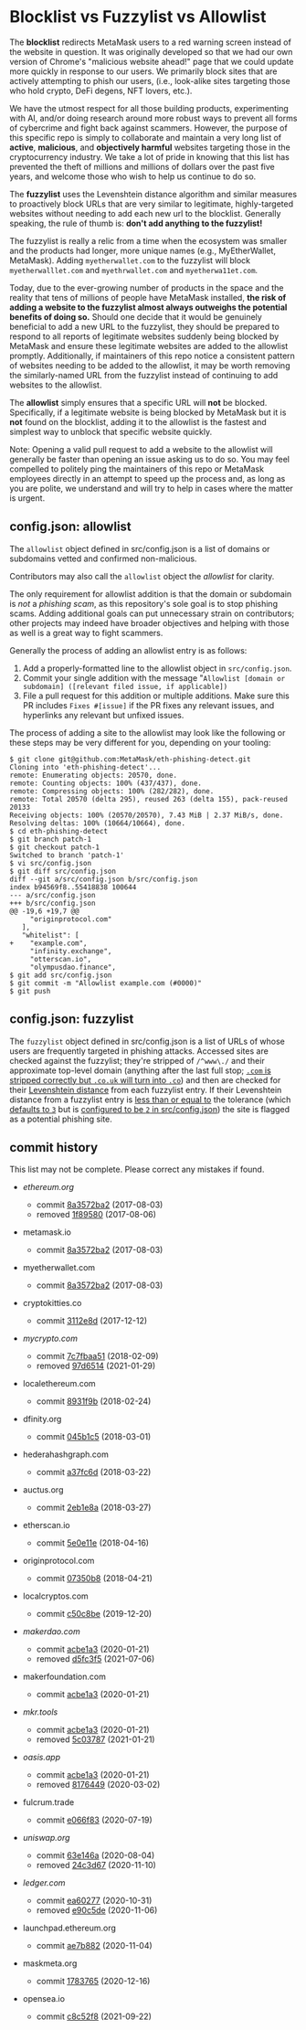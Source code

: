 # Blocklist vs Fuzzylist vs Allowlist

The **blocklist** redirects MetaMask users to a red warning screen instead of the website in question.
It was originally developed so that we had our own version of Chrome's "malicious website ahead!" page that we could update more quickly in response to our users. We primarily block sites that are actively attempting to phish our users, (i.e., look-alike sites targeting those who hold crypto, DeFi degens, NFT lovers, etc.).

We have the utmost respect for all those building products, experimenting with AI, and/or doing research around more robust ways to prevent all forms of cybercrime and fight back against scammers. However, the purpose of this specific repo is simply to collaborate and maintain a very long list of **active**, **malicious**, and **objectively harmful** websites targeting those in the cryptocurrency industry. We take a lot of pride in knowing that this list has prevented the theft of millions and millions of dollars over the past five years, and welcome those who wish to help us continue to do so.

The **fuzzylist** uses the Levenshtein distance algorithm and similar measures to proactively block URLs that are very similar to legitimate, highly-targeted websites without needing to add each new url to the blocklist. Generally speaking, the rule of thumb is: **don't add anything to the fuzzylist!**

The fuzzylist is really a relic from a time when the ecosystem was smaller and the products had longer, more unique names (e.g., MyEtherWallet, MetaMask). Adding `myetherwallet.com` to the fuzzylist will block `myetherwalllet.com` and `myethrwallet.com` and `myetherwa11et.com`.

Today, due to the ever-growing number of products in the space and the reality that tens of millions of people have MetaMask installed, **the risk of adding a website to the fuzzylist almost always outweighs the potential benefits of doing so.** Should one decide that it would be genuinely beneficial to add a new URL to the fuzzylist, they should be prepared to respond to all reports of legitimate websites suddenly being blocked by MetaMask and ensure these legitimate websites are added to the allowlist promptly. Additionally, if maintainers of this repo notice a consistent pattern of websites needing to be added to the allowlist, it may be worth removing the similarly-named URL from the fuzzylist instead of continuing to add websites to the allowlist.

The **allowlist** simply ensures that a specific URL will **not** be blocked. Specifically, if a legitimate website is being blocked by MetaMask but it is **not** found on the blocklist, adding it to the allowlist is the fastest and simplest way to unblock that specific website quickly.

Note: Opening a valid pull request to add a website to the allowlist will generally be faster than opening an issue asking us to do so. You may feel compelled to politely ping the maintainers of this repo or MetaMask employees directly in an attempt to speed up the process and, as long as you are polite, we understand and will try to help in cases where the matter is urgent.

## config.json: allowlist

The `allowlist` object defined in src/config.json is a list of domains or subdomains vetted and confirmed non-malicious.

Contributors may also call the `allowlist` object the _allowlist_ for clarity.

The only requirement for allowlist addition is that the domain or subdomain is _not_ a _phishing scam_, as this repository's sole goal is to stop phishing scams.
Adding additional goals can put unnecessary strain on contributors; other projects may indeed have broader objectives and helping with those as well is a great way to fight scammers.

Generally the process of adding an allowlist entry is as follows:

1. Add a properly-formatted line to the allowlist object in `src/config.json`.
2. Commit your single addition with the message "`Allowlist [domain or subdomain] ([relevant filed issue, if applicable])`
3. File a pull request for this addition or multiple additions. Make sure this PR includes `Fixes #[issue]` if the PR fixes any relevant issues, and hyperlinks any relevant but unfixed issues.

The process of adding a site to the allowlist may look like the following or these steps may be very different for you, depending on your tooling:

```
$ git clone git@github.com:MetaMask/eth-phishing-detect.git
Cloning into 'eth-phishing-detect'...
remote: Enumerating objects: 20570, done.
remote: Counting objects: 100% (437/437), done.
remote: Compressing objects: 100% (282/282), done.
remote: Total 20570 (delta 295), reused 263 (delta 155), pack-reused 20133
Receiving objects: 100% (20570/20570), 7.43 MiB | 2.37 MiB/s, done.
Resolving deltas: 100% (10664/10664), done.
$ cd eth-phishing-detect
$ git branch patch-1
$ git checkout patch-1
Switched to branch 'patch-1'
$ vi src/config.json
$ git diff src/config.json
diff --git a/src/config.json b/src/config.json
index b94569f8..55418838 100644
--- a/src/config.json
+++ b/src/config.json
@@ -19,6 +19,7 @@
     "originprotocol.com"
   ],
   "whitelist": [
+    "example.com",
     "infinity.exchange",
     "otterscan.io",
     "olympusdao.finance",
$ git add src/config.json
$ git commit -m "Allowlist example.com (#0000)"
$ git push
```

## config.json: fuzzylist

The `fuzzylist` object defined in src/config.json is a list of URLs of whose users are frequently targeted in phishing attacks.
Accessed sites are checked against the fuzzylist; they're stripped of `/^www\./` and their approximate top-level domain
(anything after the last full stop; [`.com` is stripped correctly but `.co.uk` will turn into `.co`](https://github.com/MetaMask/eth-phishing-detect/issues/5409))
and then are checked for their [Levenshtein distance](https://en.wikipedia.org/wiki/Levenshtein_distance) from each fuzzylist entry.
If their Levenshtein distance from a fuzzylist entry is [less than or equal to](https://github.com/MetaMask/eth-phishing-detect/blob/master/src/detector.js#L33)
the tolerance (which [defaults to `3`](https://github.com/MetaMask/eth-phishing-detect/blob/master/src/detector.js#L2)
but is [configured to be `2` in src/config.json](https://github.com/MetaMask/eth-phishing-detect/blob/master/src/config.json#L3))
the site is flagged as a potential phishing site.

## commit history

This list may not be complete.
Please correct any mistakes if found.

-   _ethereum.org_

    -   commit [8a3572ba2](https://github.com/MetaMask/eth-phishing-detect/commit/8a3572ba2) (2017-08-03)
    -   removed [1f89580](https://github.com/MetaMask/eth-phishing-detect/commit/1f89580) (2017-08-06)

-   metamask.io

    -   commit [8a3572ba2](https://github.com/MetaMask/eth-phishing-detect/commit/8a3572ba2) (2017-08-03)

-   myetherwallet.com

    -   commit [8a3572ba2](https://github.com/MetaMask/eth-phishing-detect/commit/8a3572ba2) (2017-08-03)

-   cryptokitties.co

    -   commit [3112e8d](https://github.com/MetaMask/eth-phishing-detect/commit/3112e8d) (2017-12-12)

-   _mycrypto.com_

    -   commit [7c7fbaa51](https://github.com/MetaMask/eth-phishing-detect/commit/7c7fbaa51) (2018-02-09)
    -   removed [97d6514](https://github.com/MetaMask/eth-phishing-detect/commit/97d6514) (2021-01-29)

-   localethereum.com

    -   commit [8931f9b](https://github.com/MetaMask/eth-phishing-detect/commit/8931f9b) (2018-02-24)

-   dfinity.org

    -   commit [045b1c5](https://github.com/MetaMask/eth-phishing-detect/commit/045b1c5) (2018-03-01)

-   hederahashgraph.com

    -   commit [a37fc6d](https://github.com/MetaMask/eth-phishing-detect/commit/a37fc6d) (2018-03-22)

-   auctus.org

    -   commit [2eb1e8a](https://github.com/MetaMask/eth-phishing-detect/commit/2eb1e8a) (2018-03-27)

-   etherscan.io

    -   commit [5e0e11e](https://github.com/MetaMask/eth-phishing-detect/commit/5e0e11e) (2018-04-16)

-   originprotocol.com

    -   commit [07350b8](https://github.com/MetaMask/eth-phishing-detect/commit/07350b8) (2018-04-21)

-   localcryptos.com

    -   commit [c50c8be](https://github.com/MetaMask/eth-phishing-detect/commit/c50c8be) (2019-12-20)

-   _makerdao.com_

    -   commit [acbe1a3](https://github.com/MetaMask/eth-phishing-detect/commit/acbe1a3) (2020-01-21)
    -   removed [d5fc3f5](https://github.com/MetaMask/eth-phishing-detect/commit/d5fc3f5) (2021-07-06)

-   makerfoundation.com

    -   commit [acbe1a3](https://github.com/MetaMask/eth-phishing-detect/commit/acbe1a3) (2020-01-21)

-   _mkr.tools_

    -   commit [acbe1a3](https://github.com/MetaMask/eth-phishing-detect/commit/acbe1a3) (2020-01-21)
    -   removed [5c03787](https://github.com/MetaMask/eth-phishing-detect/commit/5c03787) (2021-01-21)

-   _oasis.app_

    -   commit [acbe1a3](https://github.com/MetaMask/eth-phishing-detect/commit/acbe1a3) (2020-01-21)
    -   removed [8176449](https://github.com/MetaMask/eth-phishing-detect/commit/8176449) (2020-03-02)

-   fulcrum.trade

    -   commit [e066f83](https://github.com/MetaMask/eth-phishing-detect/commit/e066f83) (2020-07-19)

-   _uniswap.org_

    -   commit [63e146a](https://github.com/MetaMask/eth-phishing-detect/commit/63e146a) (2020-08-04)
    -   removed [24c3d67](https://github.com/MetaMask/eth-phishing-detect/commit/24c3d67) (2020-11-10)

-   _ledger.com_

    -   commit [ea60277](https://github.com/MetaMask/eth-phishing-detect/commit/ea60277) (2020-10-31)
    -   removed [e90c5de](https://github.com/MetaMask/eth-phishing-detect/commit/e90c5de) (2020-11-06)

-   launchpad.ethereum.org

    -   commit [ae7b882](https://github.com/MetaMask/eth-phishing-detect/commit/ae7b882) (2020-11-04)

-   maskmeta.org

    -   commit [1783765](https://github.com/MetaMask/eth-phishing-detect/commit/1783765) (2020-12-16)

-   opensea.io
    -   commit [c8c52f8](https://github.com/MetaMask/eth-phishing-detect/commit/c8c52f8) (2021-09-22)
